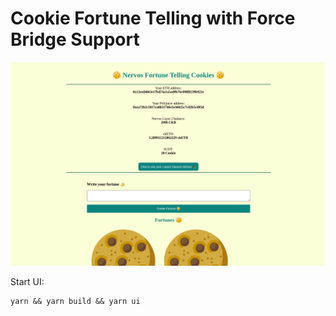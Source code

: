 # Cookie Fortune Telling with Force Bridge Support

<img src="https://github.com/alanfreud/Nervos-gitcoin-projects/blob/master/gitcoin-8/gitcoin8.png" />

Start UI:

```
yarn && yarn build && yarn ui
```

